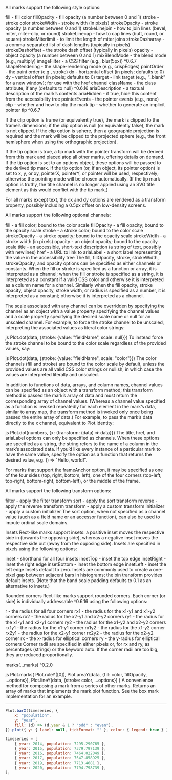 All marks support the following style options:

fill - fill color
fillOpacity - fill opacity (a number between 0 and 1)
stroke - stroke color
strokeWidth - stroke width (in pixels)
strokeOpacity - stroke opacity (a number between 0 and 1)
strokeLinejoin - how to join lines (bevel, miter, miter-clip, or round)
strokeLinecap - how to cap lines (butt, round, or square)
strokeMiterlimit - to limit the length of miter joins
strokeDasharray - a comma-separated list of dash lengths (typically in pixels)
strokeDashoffset - the stroke dash offset (typically in pixels)
opacity - object opacity (a number between 0 and 1)
mixBlendMode - the blend mode (e.g., multiply)
imageFilter - a CSS filter (e.g., blur(5px)) ^0.6.7
shapeRendering - the shape-rendering mode (e.g., crispEdges)
paintOrder - the paint order (e.g., stroke)
dx - horizontal offset (in pixels; defaults to 0)
dy - vertical offset (in pixels; defaults to 0)
target - link target (e.g., “\_blank” for a new window); for use with the href channel
className - the class attribute, if any (defaults to null) ^0.6.16
ariaDescription - a textual description of the mark’s contents
ariaHidden - if true, hide this content from the accessibility tree
pointerEvents - the pointer events (e.g., none)
clip - whether and how to clip the mark
tip - whether to generate an implicit pointer tip ^0.6.7

If the clip option is frame (or equivalently true), the mark is clipped to the frame’s dimensions; if the clip option is null (or equivalently false), the mark is not clipped. If the clip option is sphere, then a geographic projection is required and the mark will be clipped to the projected sphere (e.g., the front hemisphere when using the orthographic projection).

If the tip option is true, a tip mark with the pointer transform will be derived from this mark and placed atop all other marks, offering details on demand. If the tip option is set to an options object, these options will be passed to the derived tip mark. If the tip option (or, if an object, its pointer option) is set to x, y, or xy, pointerX, pointerY, or pointer will be used, respectively; otherwise the pointing mode will be chosen automatically. (If the tip mark option is truthy, the title channel is no longer applied using an SVG title element as this would conflict with the tip mark.)

For all marks except text, the dx and dy options are rendered as a transform property, possibly including a 0.5px offset on low-density screens.

All marks support the following optional channels:

fill - a fill color; bound to the color scale
fillOpacity - a fill opacity; bound to the opacity scale
stroke - a stroke color; bound to the color scale
strokeOpacity - a stroke opacity; bound to the opacity scale
strokeWidth - a stroke width (in pixels)
opacity - an object opacity; bound to the opacity scale
title - an accessible, short-text description (a string of text, possibly with newlines)
href - a URL to link to
ariaLabel - a short label representing the value in the accessibility tree
The fill, fillOpacity, stroke, strokeWidth, strokeOpacity, and opacity options can be specified as either channels or constants. When the fill or stroke is specified as a function or array, it is interpreted as a channel; when the fill or stroke is specified as a string, it is interpreted as a constant if a valid CSS color and otherwise it is interpreted as a column name for a channel. Similarly when the fill opacity, stroke opacity, object opacity, stroke width, or radius is specified as a number, it is interpreted as a constant; otherwise it is interpreted as a channel.

The scale associated with any channel can be overridden by specifying the channel as an object with a value property specifying the channel values and a scale property specifying the desired scale name or null for an unscaled channel. For example, to force the stroke channel to be unscaled, interpreting the associated values as literal color strings:

js
Plot.dot(data, {stroke: {value: "fieldName", scale: null}})
To instead force the stroke channel to be bound to the color scale regardless of the provided values, say:

js
Plot.dot(data, {stroke: {value: "fieldName", scale: "color"}})
The color channels (fill and stroke) are bound to the color scale by default, unless the provided values are all valid CSS color strings or nullish, in which case the values are interpreted literally and unscaled.

In addition to functions of data, arrays, and column names, channel values can be specified as an object with a transform method; this transform method is passed the mark’s array of data and must return the corresponding array of channel values. (Whereas a channel value specified as a function is invoked repeatedly for each element in the mark’s data, similar to array.map, the transform method is invoked only once being passed the entire array of data.) For example, to pass the mark’s data directly to the x channel, equivalent to Plot.identity:

js
Plot.dot(numbers, {x: {transform: (data) => data}})
The title, href, and ariaLabel options can only be specified as channels. When these options are specified as a string, the string refers to the name of a column in the mark’s associated data. If you’d like every instance of a particular mark to have the same value, specify the option as a function that returns the desired value, e.g. () => "Hello, world!".

For marks that support the frameAnchor option, it may be specified as one of the four sides (top, right, bottom, left), one of the four corners (top-left, top-right, bottom-right, bottom-left), or the middle of the frame.

All marks support the following transform options:

filter - apply the filter transform
sort - apply the sort transform
reverse - apply the reverse transform
transform - apply a custom transform
initializer - apply a custom initializer
The sort option, when not specified as a channel value (such as a field name or an accessor function), can also be used to impute ordinal scale domains.

Insets
Rect-like marks support insets: a positive inset moves the respective side in (towards the opposing side), whereas a negative inset moves the respective side out (away from the opposing side). Insets are specified in pixels using the following options:

inset - shorthand for all four insets
insetTop - inset the top edge
insetRight - inset the right edge
insetBottom - inset the bottom edge
insetLeft - inset the left edge
Insets default to zero. Insets are commonly used to create a one-pixel gap between adjacent bars in histograms; the bin transform provides default insets. (Note that the band scale padding defaults to 0.1 as an alternative to insets.)

Rounded corners
Rect-like marks support rounded corners. Each corner (or side) is individually addressable ^0.6.16 using the following options:

r - the radius for all four corners
rx1 - the radius for the x1-y1 and x1-y2 corners
rx2 - the radius for the x2-y1 and x2-y2 corners
ry1 - the radius for the x1-y1 and x2-y1 corners
ry2 - the radius for the x1-y2 and x2-y2 corners
rx1y1 - the radius for the x1-y1 corner
rx1y2 - the radius for the x1-y2 corner
rx2y1 - the radius for the x2-y1 corner
rx2y2 - the radius for the x2-y2 corner
rx - the x-radius for elliptical corners
ry - the y-radius for elliptical corners
Corner radii are specified in either pixels or, for rx and ry, as percentages (strings) or the keyword auto. If the corner radii are too big, they are reduced proportionally.

marks(...marks) ^0.2.0

js
Plot.marks(
Plot.ruleY([0]),
Plot.areaY(data, {fill: color, fillOpacity, ...options}),
Plot.lineY(data, {stroke: color, ...options})
)
A convenience method for composing a mark from a series of other marks. Returns an array of marks that implements the mark.plot function. See the box mark implementation for an example.

---

```js
Plot.barX(timeseries, {
    x: "population",
    y: "year",
    fill: (d) => (d.year & 1 ? "odd" : "even"),
}).plot({ y: { label: null, tickFormat: "" }, color: { legend: true } });

timeseries = [
    { year: 2014, population: 7295.290765 },
    { year: 2015, population: 7379.797139 },
    { year: 2016, population: 7464.022049 },
    { year: 2017, population: 7547.858925 },
    { year: 2019, population: 7713.4681 },
    { year: 2020, population: 7794.798739 },
];
```
